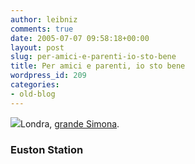 ```yaml
---
author: leibniz
comments: true
date: 2005-07-07 09:58:18+00:00
layout: post
slug: per-amici-e-parenti-io-sto-bene
title: Per amici e parenti, io sto bene
wordpress_id: 209
categories:
- old-blog
---
```


![](http://www.myfonts.com/images/family/p22/underground.gif)Londra, [grande Simona](http://eustonstation.blogspot.com/2005/07/notizie.html).  



### Euston Station

  

  

